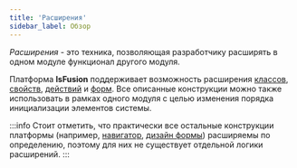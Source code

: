 ```yaml
---
title: 'Расширения'
sidebar_label: Обзор
---
```


*Расширения* - это техника, позволяющая разработчику расширять в одном модуле функционал другого модуля. 

Платформа **lsFusion** поддерживает возможность расширения [классов](Class_extension.md), [свойств](Property_extension.md), [действий](Action_extension.md) и [форм](Form_extension.md). Все описанные конструкции можно также использовать в рамках одного модуля с целью изменения порядка инициализации элементов системы. 


:::info
Стоит отметить, что практически все остальные конструкции платформы (например, [навигатор](Navigator.md), [дизайн формы](Form_design.md)) расширяемы по определению, поэтому для них не существует отдельной логики расширений.
:::
